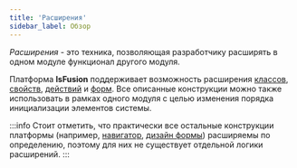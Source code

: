 ```yaml
---
title: 'Расширения'
sidebar_label: Обзор
---
```


*Расширения* - это техника, позволяющая разработчику расширять в одном модуле функционал другого модуля. 

Платформа **lsFusion** поддерживает возможность расширения [классов](Class_extension.md), [свойств](Property_extension.md), [действий](Action_extension.md) и [форм](Form_extension.md). Все описанные конструкции можно также использовать в рамках одного модуля с целью изменения порядка инициализации элементов системы. 


:::info
Стоит отметить, что практически все остальные конструкции платформы (например, [навигатор](Navigator.md), [дизайн формы](Form_design.md)) расширяемы по определению, поэтому для них не существует отдельной логики расширений.
:::
